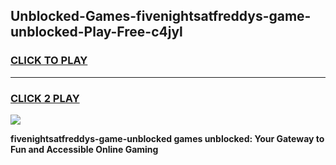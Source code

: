 
## Unblocked-Games-fivenightsatfreddys-game-unblocked-Play-Free-c4jyl
<h3>
<a href="https://premium76.site?title=fivenightsatfreddys-game-unblocked&ref=22A">CLICK TO PLAY</a></h3>
<hr>

<h3>
<a href="https://premium76.site?title=fivenightsatfreddys-game-unblocked&ref=22A">CLICK 2 PLAY</a>
  
</h3>

<a href="https://premium76.site?title=fivenightsatfreddys-game-unblocked&ref=22A"><img src="https://clearcache.store/games.png"></a>


**fivenightsatfreddys-game-unblocked games unblocked: Your Gateway to Fun and Accessible Online Gaming**
